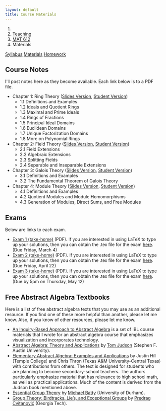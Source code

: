 ```yaml
---
layout: default
title: Course Materials
---
```


<ol class="breadcrumb">
  <li><a href="/"><i class="fa fa-home"></i></a></li>
  <li><a href="/teaching/">Teaching</a></li>
  <li><a href="/teaching/mat612s16">MAT 612</a></li>
  <li class="active">Materials</li>
</ol>

<div class="row">
<div class="col-xs-12">
<div class="btn-group btn-group-justified">
<a class="btn btn-default btn-success" href="{{site.baseurl}}/teaching/mat612s16/syllabus/">Syllabus</a>
<a class="btn btn-default btn-primary" href="{{site.baseurl}}/teaching/mat612s16/materials/">Materials</a>
<a class="btn btn-default btn-warning" href="{{site.baseurl}}/teaching/mat612s16/homework/">Homework</a>
</div>
</div>
</div>

## Course Notes ##
I'll post notes here as they become available. Each link below is to a PDF file.

- Chapter 1: Ring Theory ([Slides Version]({{site.baseurl}}/teaching/mat612s16/612Notes1-Landscape.pdf), [Student Version]({{site.baseurl}}/teaching/mat612s16/612Notes1-Portrait.pdf))
  - 1.1 Definitions and Examples
  - 1.2 Ideals and Quotient Rings
  - 1.3 Maximal and Prime Ideals
  - 1.4 Rings of Fractions
  - 1.5 Principal Ideal Domains
  - 1.6 Euclidean Domains
  - 1.7 Unique Factorization Domains
  - 1.8 More on Polynomial Rings
- Chapter 2: Field Theory ([Slides Version]({{site.baseurl}}/teaching/mat612s16/612Notes2-Landscape.pdf), [Student Version]({{site.baseurl}}/teaching/mat612s16/612Notes2-Portrait.pdf))
  - 2.1 Field Extensions
  - 2.2 Algebraic Extensions
  - 2.3 Splitting Fields
  - 2.4 Separable and Inseparable Extensions
- Chapter 3: Galois Theory ([Slides Version]({{site.baseurl}}/teaching/mat612s16/612Notes3-Landscape.pdf), [Student Version]({{site.baseurl}}/teaching/mat612s16/612Notes3-Portrait.pdf))
  - 3.1 Definitions and Examples
  - 3.2 The Fundamental Theorem of Galois Theory
- Chapter 4: Module Theory ([Slides Version]({{site.baseurl}}/teaching/mat612s16/612Notes4-Landscape.pdf), [Student Version]({{site.baseurl}}/teaching/mat612s16/612Notes4-Portrait.pdf))
    - 4.1 Definitions and Examples
    - 4.2 Quotient Modules and Module Homomorphisms
    - 4.3 Generation of Modules, Direct Sums, and Free Modules

## Exams ##
Below are links to each exam.

- [Exam 1 (take-home)]({{site.baseurl}}/teaching/mat612s16/612Exam1-Home.pdf) (PDF). If you are interested in using LaTeX to type up your solutions, then you can obtain the .tex file for the exam [here]({{site.baseurl}}/teaching/mat612s16/612Exam1-Home.tex). (Due Friday, March 4)
- [Exam 2 (take-home)]({{site.baseurl}}/teaching/mat612s16/612Exam2-Home.pdf) (PDF). If you are interested in using LaTeX to type up your solutions, then you can obtain the .tex file for the exam [here]({{site.baseurl}}/teaching/mat612s16/612Exam2-Home.tex). (Due Friday, April 22)
- [Exam 3 (take-home)]({{site.baseurl}}/teaching/mat612s16/612Exam3-Home.pdf) (PDF). If you are interested in using LaTeX to type up your solutions, then you can obtain the .tex file for the exam [here]({{site.baseurl}}/teaching/mat612s16/612Exam3-Home.tex). (Due by 5pm on Thursday, May 12)

## Free Abstract Algebra Textbooks ##
Here is a list of free abstract algebra texts that you may use as an additional resource.  If you find one of these more helpful than another, please let me know.  Also, if you know of other resources, please let me know.

* [An Inquiry-Based Approach to Abstract Algebra](http://dcernst.github.io/IBL-AbstractAlgebra/) is a set of IBL course materials that I wrote for an abstract algebra course that emphasizes visualization and incorporates technology.
* [Abstract Algebra: Theory and Applications](http://abstract.ups.edu/index.html) by [Tom Judson](http://faculty.sfasu.edu/judsontw/) (Stephen F. Austin University).
* [Elementary Abstract Algebra: Examples and Applications](https://www.tamuct.edu/departments/math/textbook.php) by Justin Hill (Temple College) and Chris Thron (Texas A\&M University-Central Texas) with contributions from others.  The text is designed for students who are planning to become secondary-school teachers. The authors particularly emphasize material that has relevance to high school math, as well as practical applications. Much of the content is derived from the Judson book mentioned above.
* [Essential Group Theory](http://bookboon.com/en/textbooks/mathematics/essential-group-theory) by [Michael Batty](http://www.mendeley.com/profiles/michael-batty/) (University of Durham).
* [Group Theory: Birdtracks, Lie’s, and Exceptional Groups](http://www.cns.gatech.edu/GroupTheory/index.html) by [Predrag Cvitanović](https://www.physics.gatech.edu/user/predrag-cvitanovic) (Georgia Tech).
